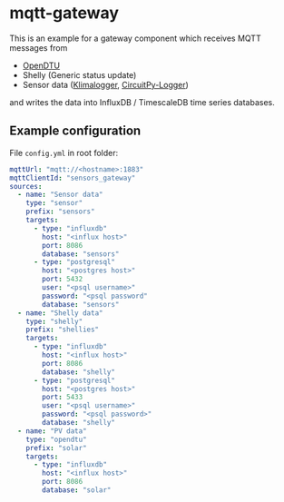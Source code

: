 # mqtt-gateway

This is an example for a gateway component which receives MQTT messages from 
* [OpenDTU](https://github.com/tbnobody/OpenDTU)
* Shelly (Generic status update)
* Sensor data ([Klimalogger](https://github.com/wuan/klimalogger), [CircuitPy-Logger](https://github.com/wuan/circuitpy-logger))

and writes the data into InfluxDB / TimescaleDB time series databases.

## Example configuration

File `config.yml` in root folder:

```yaml
mqttUrl: "mqtt://<hostname>:1883"
mqttClientId: "sensors_gateway"
sources:
  - name: "Sensor data"
    type: "sensor"
    prefix: "sensors"
    targets:
      - type: "influxdb"
        host: "<influx host>"
        port: 8086
        database: "sensors"
      - type: "postgresql"
        host: "<postgres host>"
        port: 5432
        user: "<psql username>"
        password: "<psql password"
        database: "sensors"
  - name: "Shelly data"
    type: "shelly"
    prefix: "shellies"
    targets:
      - type: "influxdb"
        host: "<influx host>"
        port: 8086
        database: "shelly"
      - type: "postgresql"
        host: "<postgres host>"
        port: 5433
        user: "<psql username>"
        password: "<psql password>"
        database: "shelly"
  - name: "PV data"
    type: "opendtu"
    prefix: "solar"
    targets:
      - type: "influxdb"
        host: "<influx host>"
        port: 8086
        database: "solar"

```